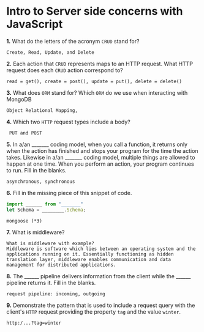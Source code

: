 # Intro to Server side concerns with JavaScript

**1.** What do the letters of the acronym `CRUD` stand for?
<!-- enter you answer in the space below -->
```
Create, Read, Update, and Delete
```
**2.** Each action that `CRUD` represents maps to an HTTP request. What HTTP request does each `CRUD` action correspond to?
<!-- enter you answer in the space below -->
```
read = get(), create = post(), update = put(), delete = delete() 
```
**3.** What does `ORM` stand for? Which `ORM` do we use when interacting with MongoDB
<!-- enter you answer in the space below -->
```
Object Relational Mapping, 
```
**4.** Which two `HTTP` request types include a body?
<!-- enter you answer in the space below -->
```
 PUT and POST
```
**5.** In a/an _______ coding model, when you call a function, it returns only when the action has finished and stops your program for the time the action takes. Likewise in a/an _______ coding model, multiple things are allowed to happen at one time. When you perform an action, your program continues to run.  Fill in the blanks.
<!-- enter you answer in the space below -->
```
asynchronous, synchronous
```

**6.** Fill in the missing piece of this snippet of code.
```js
import ______ from "_______"
let Schema = ________.Schema;
```
<!-- enter you answer in the space below -->
```
mongoose (*3)
```
**7.** What is middleware?
<!-- enter you answer in the space below -->
```
What is middleware with example?
Middleware is software which lies between an operating system and the applications running on it. Essentially functioning as hidden translation layer, middleware enables communication and data management for distributed applications.
```
**8.** The ______ pipeline delivers information from the client while the ______ pipeline returns it. Fill in the blanks. 
<!-- enter you answer in the space below -->
```
request pipeline: incoming, outgoing

```
**9.** 
Demonstrate the pattern that is used to include a request query with the client's `HTTP` request providing the property `tag` and the value `winter`.
<!-- enter you answer in the space below -->
```
http:/...?tag=winter
```